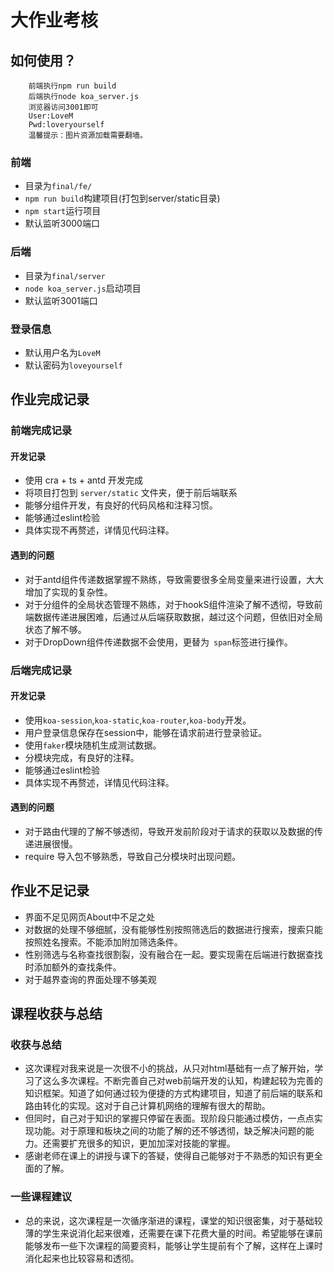 # 大作业考核   

## 如何使用？   

```
    前端执行npm run build   
    后端执行node koa_server.js   
    浏览器访问3001即可   
    User:LoveM   
    Pwd:loveryourself
    温馨提示：图片资源加载需要翻墙。
```

### 前端   
- 目录为`final/fe/` 
- `npm run build`构建项目(打包到server/static目录)
- `npm start`运行项目
- 默认监听3000端口

### 后端   
- 目录为`final/server`
- `node koa_server.js`启动项目
- 默认监听3001端口

### 登录信息   
- 默认用户名为`LoveM`
- 默认密码为`loveyourself`

## 作业完成记录   

### 前端完成记录  

#### 开发记录   
- 使用 cra + ts + antd 开发完成
- 将项目打包到 `server/static` 文件夹，便于前后端联系
- 能够分组件开发，有良好的代码风格和注释习惯。
- 能够通过eslint检验
- 具体实现不再赘述，详情见代码注释。

#### 遇到的问题   
- 对于antd组件传递数据掌握不熟练，导致需要很多全局变量来进行设置，大大增加了实现的复杂性。
- 对于分组件的全局状态管理不熟练，对于hookS组件渲染了解不透彻，导致前端数据传递进展困难，后通过从后端获取数据，越过这个问题，但依旧对全局状态了解不够。
- 对于DropDown组件传递数据不会使用，更替为` span`标签进行操作。

### 后端完成记录   

#### 开发记录   
- 使用`koa-session`,`koa-static`,`koa-router`,`koa-body`开发。
- 用户登录信息保存在session中，能够在请求前进行登录验证。
- 使用`faker`模块随机生成测试数据。
- 分模块完成，有良好的注释。
- 能够通过eslint检验
- 具体实现不再赘述，详情见代码注释。

#### 遇到的问题   
- 对于路由代理的了解不够透彻，导致开发前阶段对于请求的获取以及数据的传递进展很慢。
- require 导入包不够熟悉，导致自己分模块时出现问题。


## 作业不足记录  

- 界面不足见网页About中不足之处
- 对数据的处理不够细腻，没有能够性别按照筛选后的数据进行搜索，搜索只能按照姓名搜索。不能添加附加筛选条件。
- 性别筛选与名称查找很割裂，没有融合在一起。要实现需在后端进行数据查找时添加额外的查找条件。
- 对于越界查询的界面处理不够美观

## 课程收获与总结   

### 收获与总结   
- 这次课程对我来说是一次很不小的挑战，从只对html基础有一点了解开始，学习了这么多次课程。不断完善自己对web前端开发的认知，构建起较为完善的知识框架。知道了如何通过较为便捷的方式构建项目，知道了前后端的联系和路由转化的实现。这对于自己计算机网络的理解有很大的帮助。
- 但同时，自己对于知识的掌握只停留在表面。现阶段只能通过模仿，一点点实现功能。对于原理和板块之间的功能了解的还不够透彻，缺乏解决问题的能力。还需要扩充很多的知识，更加加深对技能的掌握。
- 感谢老师在课上的讲授与课下的答疑，使得自己能够对于不熟悉的知识有更全面的了解。

### 一些课程建议   
- 总的来说，这次课程是一次循序渐进的课程，课堂的知识很密集，对于基础较薄的学生来说消化起来很难，还需要在课下花费大量的时间。希望能够在课前能够发布一些下次课程的简要资料，能够让学生提前有个了解，这样在上课时消化起来也比较容易和透彻。





